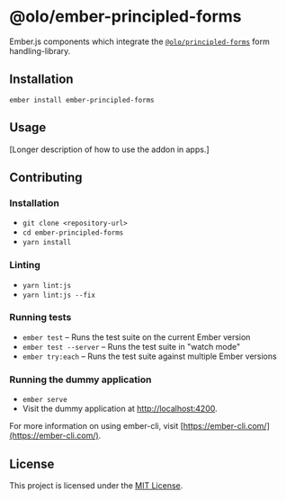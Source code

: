 @olo/ember-principled-forms
===========================

Ember.js components which integrate the [`@olo/principled-forms`][pf] form handling-library.

[pf]: https://github.com/ololabs/principled-forms/tree/master/packages/principled-forms

Installation
------------

```
ember install ember-principled-forms
```


Usage
-----

[Longer description of how to use the addon in apps.]


Contributing
------------

### Installation

* `git clone <repository-url>`
* `cd ember-principled-forms`
* `yarn install`

### Linting

* `yarn lint:js`
* `yarn lint:js --fix`

### Running tests

* `ember test` – Runs the test suite on the current Ember version
* `ember test --server` – Runs the test suite in "watch mode"
* `ember try:each` – Runs the test suite against multiple Ember versions

### Running the dummy application

* `ember serve`
* Visit the dummy application at [http://localhost:4200](http://localhost:4200).

For more information on using ember-cli, visit [https://ember-cli.com/](https://ember-cli.com/).

License
-------

This project is licensed under the [MIT License](LICENSE.md).
